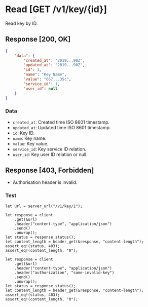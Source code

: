 # Read [GET /v1/key/{id}]

Read key by ID.

## Response [200, OK]

```json
{
    "data": {
        "created_at": "2019...90Z",
        "updated_at": "2019...90Z",
        "id": 1,
        "name": "Key Name",
        "value": "667...35c",
        "service_id": 1,
        "user_id": null
    }
}
```

### Data

- `created_at`: Created time ISO 8601 timestamp.
- `updated_at`: Updated time ISO 8601 timestamp.
- `id`: Key ID.
- `name`: Key name.
- `value`: Key value.
- `service_id`: Key service ID relation.
- `user_id`: Key user ID relation or null.

## Response [403, Forbidden]

- Authorisation header is invalid.

### Test

```rust,skt-read-forbidden
let url = server_url("/v1/key/1");

let response = client
    .get(&url)
    .header("content-type", "application/json")
    .send()
    .unwrap();
let status = response.status();
let content_length = header_get(&response, "content-length");
assert_eq!(status, 403);
assert_eq!(content_length, "0");

let response = client
    .get(&url)
    .header("content-type", "application/json")
    .header("authorization", "some-invalid-key")
    .send()
    .unwrap();
let status = response.status();
let content_length = header_get(&response, "content-length");
assert_eq!(status, 403);
assert_eq!(content_length, "0");
```
